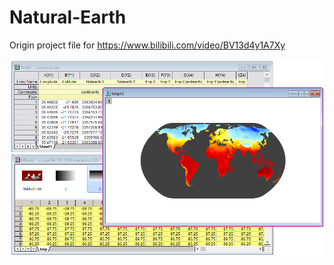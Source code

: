 # Natural-Earth
Origin project file for https://www.bilibili.com/video/BV13d4y1A7Xy


![natearth.png](natearth.png)
